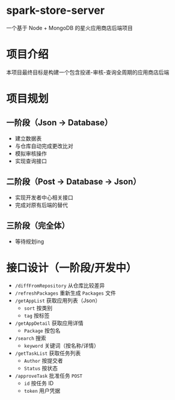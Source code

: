 # spark-store-server

一个基于 Node + MongoDB 的星火应用商店后端项目

# 项目介绍

本项目最终目标是构建一个包含投递-审核-查询全周期的应用商店后端

# 项目规划

## 一阶段（Json -> Database）

- 建立数据表
- 与仓库自动完成更改比对
- 模拟审核操作
- 实现查询接口

## 二阶段（Post -> Database -> Json）

- 实现开发者中心相关接口
- 完成对原有后端的替代

## 三阶段（完全体）

- 等待规划ing

# 接口设计（一阶段/开发中）

- `/diffFromRepository` 从仓库比较差异
- `/refreshPackages` 重新生成 `Packages` 文件
- `/getAppList` 获取应用列表（Json）
  - `sort` 按类别
  - `tag` 按标签
- `/getAppDetail` 获取应用详情
  - `Package` 按包名
- `/search` 搜索
  - `keyword` 关键词（按名称/详情）
- `/getTaskList` 获取任务列表
  - `Author` 按提交者
  - `Status` 按状态
- `/approveTask` 批准任务 `POST`
  - `id` 按任务 ID
  - `token` 用户凭据
